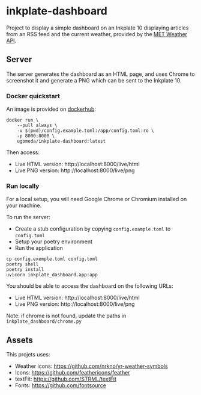 inkplate-dashboard
==================

Project to display a simple dashboard on an Inkplate 10 displaying articles
from an RSS feed and the current weather, provided by the
[MET Weather API](https://api.met.no/).

## Server

The server generates the dashboard as an HTML page, and uses Chrome to
screenshot it and generate a PNG which can be sent to the Inkplate 10.

### Docker quickstart

An image is provided on [dockerhub](https://hub.docker.com/r/ugomeda/inkplate-dashboard):

```
docker run \
    --pull always \
    -v $(pwd)/config.example.toml:/app/config.toml:ro \
    -p 8000:8000 \
    ugomeda/inkplate-dashboard:latest
```

Then access:

- Live HTML version: http://localhost:8000/live/html
- Live PNG version: http://localhost:8000/live/png

### Run locally

For a local setup, you will need Google Chrome or Chromium installed
on your machine.

To run the server:

- Create a stub configuration by copying `config.example.toml` to `config.toml`
- Setup your poetry environment
- Run the application

```
cp config.exemple.toml config.toml
poetry shell
poetry install
uvicorn inkplate_dashboard.app:app
```

You should be able to access the dashboard on the following URLs:

- Live HTML version: http://localhost:8000/live/html
- Live PNG version: http://localhost:8000/live/png

Note: if chrome is not found, update the paths in `inkplate_dashboard/chrome.py`

## Assets

This projets uses:

- Weather icons: https://github.com/nrkno/yr-weather-symbols
- Icons: https://github.com/feathericons/feather
- textFit: https://github.com/STRML/textFit
- Fonts: https://github.com/fontsource